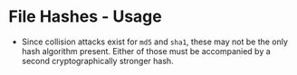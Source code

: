 # File Hashes - Usage

* Since collision attacks exist for `md5` and `sha1`, these may not be the only
  hash algorithm present. Either of those must be accompanied by a second
  cryptographically stronger hash.
